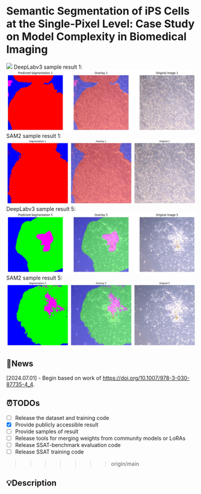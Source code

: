 # Semantic Segmentation of iPS Cells at the Single-Pixel Level: Case Study on Model Complexity in Biomedical Imaging

<a href='https:/'><img src='https://img.shields.io/badge/Paper-Arxiv-red'></a>
DeepLabv3 sample result 1:
![sample](docs/dlv3_samples/result_dpv3_1.jpg "DLv3 sample result 1")
SAM2 sample result 1:
![sample](docs/sam2_samples/result_sam2_1.jpg "SAM2 sample result 1")
DeepLabv3 sample result 5:
![sample](docs/dlv3_samples/result_dpv3_5.jpg "DLv3 sample result 5")
SAM2 sample result 5:
![sample](docs/sam2_samples/result_sam2_5.jpg "SAM2 sample result 5")

## 📌News


[2024.07.01] - Begin based on work of https://doi.org/10.1007/978-3-030-87735-4_4.  

## ⏰TODOs
- [ ] Release the dataset and training code
- [x] Provide publicly accessible result
- [ ] Provide samples of result
- [ ] Release tools for merging weights from community models or LoRAs
- [ ] Release SSAT-benchmark evaluation code
- [ ] Release SSAT training code
>>>>>>> origin/main

## 💡Description

